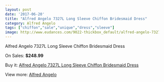 ```yaml
---
layout: post
date: '2017-06-20'
title: "Alfred Angelo 7327L Long Sleeve Chiffon Bridesmaid Dress"
category: Alfred Angelo
tags: ["chiffon","sale","unique","dress","sleeve"]
image: http://www.eudances.com/9022-thickbox_default/alfred-angelo-7327l-long-sleeve-chiffon-bridesmaid-dress.jpg
---
```

Alfred Angelo 7327L Long Sleeve Chiffon Bridesmaid Dress

On Sales: **$248.99**
<a href="https://www.eudances.com/en/alfred-angelo/3032-alfred-angelo-7327l-long-sleeve-chiffon-bridesmaid-dress.html"><amp-img layout="responsive" width="600" height="600" src="//www.eudances.com/9022-thickbox_default/alfred-angelo-7327l-long-sleeve-chiffon-bridesmaid-dress.jpg" alt="Alfred Angelo 7327L Long Sleeve Chiffon Bridesmaid Dress 0" /></a>
<a href="https://www.eudances.com/en/alfred-angelo/3032-alfred-angelo-7327l-long-sleeve-chiffon-bridesmaid-dress.html"><amp-img layout="responsive" width="600" height="600" src="//www.eudances.com/9023-thickbox_default/alfred-angelo-7327l-long-sleeve-chiffon-bridesmaid-dress.jpg" alt="Alfred Angelo 7327L Long Sleeve Chiffon Bridesmaid Dress 1" /></a>

Buy it: [Alfred Angelo 7327L Long Sleeve Chiffon Bridesmaid Dress](https://www.eudances.com/en/alfred-angelo/3032-alfred-angelo-7327l-long-sleeve-chiffon-bridesmaid-dress.html "Alfred Angelo 7327L Long Sleeve Chiffon Bridesmaid Dress")

View more: [Alfred Angelo](https://www.eudances.com/en/51-alfred-angelo "Alfred Angelo")